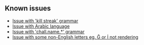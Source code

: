 ## Known issues

- [Issue with 'kill streak' grammar](https://github.com/mty22/Krunker-Languages/issues/1)
- [Issue with Arabic language](https://github.com/mty22/krunker.io-translations/issues/2)
- [Issue with 'chall.name.*' grammar](https://github.com/mty22/krunker.io-translations/issues/296)
- [Issue with some non-English letters eg. Ğ or İ not rendering](https://github.com/mty22/krunker.io-translations/issues/363)
